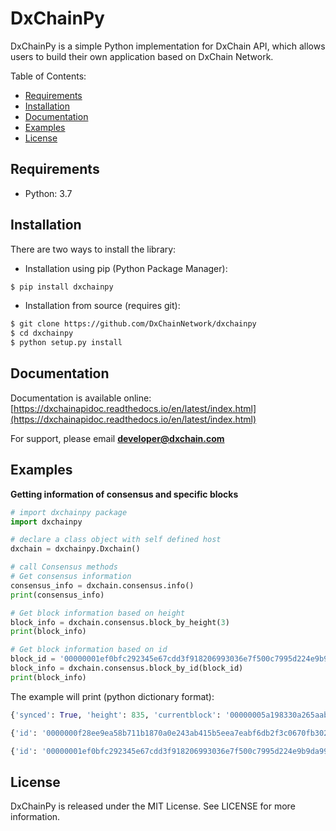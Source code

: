 # DxChainPy

DxChainPy is a simple Python implementation for DxChain API, which allows users to build their own application based on DxChain Network.

Table of Contents:

* [Requirements](#requirements)
* [Installation](#installation)
* [Documentation](#documentation)
* [Examples](#examples)
* [License](#license)

## Requirements

* Python: 3.7

## Installation

There are two ways to install the library:

* Installation using pip (Python Package Manager):

```bash
$ pip install dxchainpy
```

* Installation from source (requires git):

```bash
$ git clone https://github.com/DxChainNetwork/dxchainpy
$ cd dxchainpy 
$ python setup.py install
```

## Documentation
Documentation is available online: [https://dxchainapidoc.readthedocs.io/en/latest/index.html](https://dxchainapidoc.readthedocs.io/en/latest/index.html)

For support, please email **developer@dxchain.com**

## Examples
**Getting information of consensus and specific blocks**

```python
# import dxchainpy package
import dxchainpy

# declare a class object with self defined host
dxchain = dxchainpy.Dxchain()

# call Consensus methods
# Get consensus information
consensus_info = dxchain.consensus.info()
print(consensus_info)

# Get block information based on height
block_info = dxchain.consensus.block_by_height(3)
print(block_info)

# Get block information based on id
block_id = '00000001ef0bfc292345e67cdd3f918206993036e7f500c7995d224e9b9da99a'
block_info = dxchain.consensus.block_by_id(block_id)
print(block_info)
```

The example will print (python dictionary format):

```python
{'synced': True, 'height': 835, 'currentblock': '00000005a198330a265aab9538fa882e41a423181570923fd9b1d7c78dcb0780', 'target': [0, 0, 0, 6, 166, 127, 91, 80, 240, 184, 121, 105, 236, 89, 120, 91, 125, 245, 238, 213, 218, 145, 156, 7, 207, 210, 3, 236, 200, 20, 186, 116], 'difficulty': '645822761'}

{'id': '0000000f28ee9ea58b711b1870a0e243ab415b5eea7eabf6db2f3c0670fb3026', 'height': 3, 'parentid': '00000002a23b13c30d4d5400ae3a94f74bba4cc63c65e39eedfa5922987ee78e', 'difficulty': '238609294', 'nonce': [19, 30, 0, 0, 0, 0, 0, 0], 'timestamp': 1546563148, 'minerpayouts': [{'id': 'a25cb81b9d1e3ea33f9177c4fc7d9c1d1b15337c5f676d22b1d785c61d468c8d', 'value': '29700000000000000000000000000', 'unlockhash': 'TeRWdaMsigXka35nPtT4mBXVRTSeXGRqMDRVknswNjG1WKSDiKdk'}], 'transactions': [{'id': '7cc21c8aea62561e78b42a32cf928b5e94a098e2c49f1f7e776bc07e1507eeed', 'dxcoininputs': [], 'dxcoinoutputs': [], 'storagecontracts': [], 'storagecontractrevisions': [], 'storageproofs': [], 'minerfees': [], 'arbitrarydata': ['Tm9uR2R4AAAAAAAAAAAAABq7mAmGSRQKzVN2umDuyaQ='], 'transactionsignatures': []}]}

{'id': '00000001ef0bfc292345e67cdd3f918206993036e7f500c7995d224e9b9da99a', 'height': 243, 'parentid': '00000004cd371436d403e7c53d55ee6e65ffd7a5c666bd4c2c1e21d7088f781a', 'difficulty': '120769904', 'nonce': [45, 24, 0, 0, 0, 0, 0, 0], 'timestamp': 1546564063, 'minerpayouts': [{'id': '1d2578fa90e8f62da0d38bc9c13bdcd606137c42ff628de18d77b875f28c6d8c', 'value': '29695000000000000000000000000', 'unlockhash': 'BWNc8v3innYXCF6shQPyCXsEA14YdogYKYGXYwGeu26cnJ6iG4mQ'}], 'transactions': [{'id': '3e3e530e93a26d61bbd4b0ad40d20f9f96c71b18b0a0d1ce1a859d9d8b6efa81', 'dxcoininputs': [], 'dxcoinoutputs': [], 'storagecontracts': [], 'storagecontractrevisions': [], 'storageproofs': [], 'minerfees': [], 'arbitrarydata': ['Tm9uR2R4AAAAAAAAAAAAAAM4ko5KxCHocnNSFXC6jXE='], 'transactionsignatures': []}]}
```

## License
DxChainPy is released under the MIT License. See LICENSE for more information.